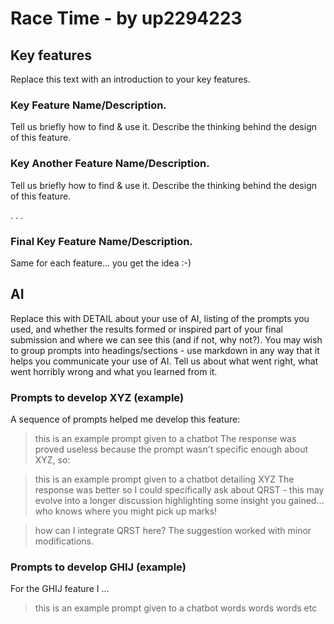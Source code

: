 # Race Time - by up2294223

## Key features

Replace this text with an introduction to your key features.

### Key Feature Name/Description.

Tell us briefly how to find & use it.
Describe the thinking behind the design of this feature.

### Key Another Feature Name/Description.

Tell us briefly how to find & use it.
Describe the thinking behind the design of this feature.

.
.
.

### Final Key Feature Name/Description.

Same for each feature… you get the idea :-)

## AI

Replace this with DETAIL about your use of AI, listing of the prompts you used, and whether the results formed or inspired part of your final submission and where we can see this (and if not, why not?). You may wish to group prompts into headings/sections - use markdown in any way that it helps you communicate your use of AI. Tell us about what went right, what went horribly wrong and what you learned from it.

### Prompts to develop XYZ (example)

A sequence of prompts helped me develop this feature:

> this is an example prompt given to a chatbot
> The response was proved useless because the prompt wasn't specific enough about XYZ, so:

> this is an example prompt given to a chatbot detailing XYZ
> The response was better so I could specifically ask about QRST - this may evolve into a longer discussion highlighting some insight you gained… who knows where you might pick up marks!

> how can I integrate QRST here?
> The suggestion worked with minor modifications.

### Prompts to develop GHIJ (example)

For the GHIJ feature I ...

> this is an example prompt given to a chatbot
> words words words etc
